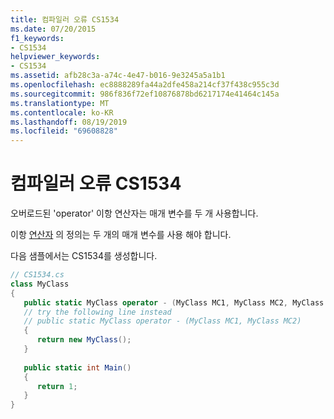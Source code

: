 ```yaml
---
title: 컴파일러 오류 CS1534
ms.date: 07/20/2015
f1_keywords:
- CS1534
helpviewer_keywords:
- CS1534
ms.assetid: afb28c3a-a74c-4e47-b016-9e3245a5a1b1
ms.openlocfilehash: ec8888289fa44a2dfe458a214cf37f438c955c3d
ms.sourcegitcommit: 986f836f72ef10876878bd6217174e41464c145a
ms.translationtype: MT
ms.contentlocale: ko-KR
ms.lasthandoff: 08/19/2019
ms.locfileid: "69608828"
---
```

# <a name="compiler-error-cs1534"></a>컴파일러 오류 CS1534
오버로드된 'operator' 이항 연산자는 매개 변수를 두 개 사용합니다.  
  
 이항 [연산자](../language-reference/operators/operator-overloading.md) 의 정의는 두 개의 매개 변수를 사용 해야 합니다.  
  
 다음 샘플에서는 CS1534를 생성합니다.  
  
```csharp  
// CS1534.cs  
class MyClass  
{  
   public static MyClass operator - (MyClass MC1, MyClass MC2, MyClass MC3)   // CS1534  
   // try the following line instead  
   // public static MyClass operator - (MyClass MC1, MyClass MC2)  
   {  
      return new MyClass();  
   }  
  
   public static int Main()  
   {  
      return 1;  
   }  
}  
```
